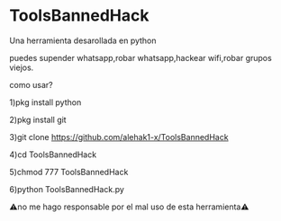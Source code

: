 # ToolsBannedHack

 Una herramienta desarollada en python

puedes supender whatsapp,robar whatsapp,hackear wifi,robar grupos viejos. 

como usar?

1)pkg install python

2)pkg install git

3)git clone https://github.com/alehak1-x/ToolsBannedHack

4)cd ToolsBannedHack

5)chmod 777 ToolsBannedHack

6)python ToolsBannedHack.py

⚠️no me hago responsable por el mal uso de esta herramienta⚠️

